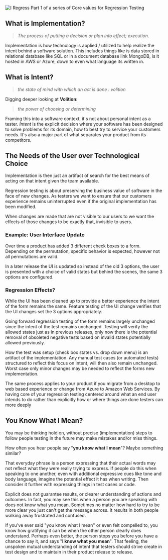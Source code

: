 ![ I Regress](http://www.brendanconnolly.net/wp-content/uploads/2018/01/IRegress.png)
Part 1 of a series of Core values for Regression Testing

## What is Implementation?
>*The process of putting a decision or plan into effect; execution.*

Implementation is how technology is applied / utilized to help realize the intent behind a software solution. This includes things like is data stored in relational database like SQL or in a document database link MongoDB, is it hosted in AWS or Azure, down to even what language its written in. 

## What is Intent?

>*the state of mind with which an act is done : volition*

Digging deeper looking at **Volition:**
> *the power of choosing or determining* 


Framing this into a software context, it's not about personal intent as a tester.  *Intent* is the explicit decision where your software has been designed to solve problems for its domain, how to best try to service your customers needs. It's also a major part of what separates your product from its competitors.

## The Needs of the User over Technological Choice
Implementation is then just an artifact of search for the best means of acting on that intent given the team available.

Regression testing is about preserving the business value of software in the face of new changes. As testers we want to ensure that our customers experience remains uninterrupted even if the original implementation has been modified.

When changes are made that are not visible to our users to we want the effects of those changes to be exactly that, invisible to users. 

### Example: User Interface Update
Over time a product has added 3 different check boxes to a form. Depending on the permutation, specific behavior is expected, however not all permutations are valid. 

In a later release the UI is updated so instead of the old 3 options, the user is presented with a choice of valid states but behind the scenes, the same 3 options are configured. 

### Regression Effects?

While the UI has been cleaned up to provide a better experience the intent of the form remains the same. Feature testing of the UI change verifies that the UI changes set the 3 options appropriately. 

Going forward regression testing of the form remains largely unchanged since the intent of the test remains unchanged. Testing will verify the allowed states just as in previous releases, only now there is the potential removal of obsoleted negative tests based on invalid states potentially allowed previously.

How the test was setup (check box states vs. drop down menu) is an artifact of the implementation. Any manual test cases (or automated tests) structured to reflect this focus on intent, will then also remain unchanged. Worst case only minor changes may be needed to reflect the forms new implementation.

The same process applies to your product if you migrate from a desktop to web based experience or change from Azure to Amazon Web Services. By having core of your regression testing centered around what an end user intends to do rather than explicitly how or where things are done testers can more deeply 

## You Know What I Mean?

You may be thinking hold on, without precise (implementation) steps to follow people testing in the future may make mistakes and/or miss things. 

How often you hear people say "**you know what I mean**"? Maybe something similar? 

That everyday phrase is a person expressing that their actual words may not reflect what they were really trying to express.  If people do this when speaking to one another, even with additional expressive cues like tone and body language, imagine the potential effect it has when writing. Then consider it further with expressing things in test cases or code. 

Explicit does not guarantee results, or clearer understanding of actions and outcomes. In fact, you may see this when a person you are speaking with does not know what you mean. Sometimes no matter how hard to try to be more clear you just can't get the message across. It results in both people walking away frustrated and confused.

If you've ever said "you know what I mean" or even felt compelled to, you know how gratifying it can be when the other person clearly does understand. Perhaps even better, the person stops you before you have a chance to say it, and says "**I know what you mean**".  That feeling, the unspoken mutual understanding of intent that testers should strive create in test design and to maintain in their product release to release. 